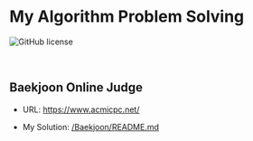 # My Algorithm Problem Solving

![GitHub license](https://img.shields.io/github/license/DevBruce/Algorithm_Problem_Solving.svg)

<br>

## Baekjoon Online Judge

- URL: <https://www.acmicpc.net/>

- My Solution: [/Baekjoon/README.md](https://github.com/DevBruce/Algorithm_Problem_Solving/blob/master/Baekjoon/README.md)
